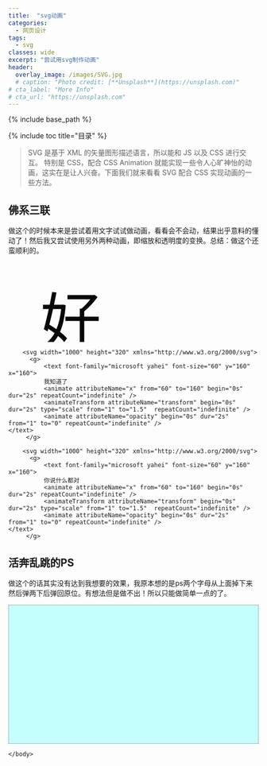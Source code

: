```yaml
---
title:  "svg动画"
categories: 
  - 网页设计
tags:
  - svg
classes: wide
excerpt: "尝试用svg制作动画"
header:
  overlay_image: /images/SVG.jpg
  # caption: "Photo credit: [**Unsplash**](https://unsplash.com)"
# cta_label: "More Info"
# cta_url: "https://unsplash.com"
---
```


{% include base_path %}

{% include toc title="目录" %}

>SVG 是基于 XML 的矢量图形描述语言，所以能和 JS 以及 CSS 进行交互。 特别是 CSS，配合 CSS Animation 就能实现一些令人心旷神怡的动画，这实在是让人兴奋。下面我们就来看看 SVG 配合 CSS 实现动画的一些方法。

## 佛系三联
做这个的时候本来是尝试着用文字试试做动画，看看会不会动，结果出乎意料的懂动了！然后我又尝试使用另外两种动画，即缩放和透明度的变换。总结：做这个还蛮顺利的。
<html>
	<head>
		<meta charset="UTF-8">
		<title></title>
	</head>
	<body>
		<svg width="1000" height="320" xmlns="http://www.w3.org/2000/svg">
          <g> 
              <text font-family="microsoft yahei" font-size="120" y="160" x="160">
    		  好
              <animate attributeName="x" from="60" to="160" begin="0s" dur="2s" repeatCount="indefinite" />
              <animateTransform attributeName="transform" begin="0s" dur="2s" type="scale" from="1" to="1.5"  repeatCount="indefinite" />
              <animate attributeName="opacity" begin="0s" dur="2s" from="1" to="0" repeatCount="indefinite" />
    </text>
         </g>
</svg>

 		<svg width="1000" height="320" xmlns="http://www.w3.org/2000/svg">
          <g> 
              <text font-family="microsoft yahei" font-size="60" y="160" x="160">
    		  我知道了
              <animate attributeName="x" from="60" to="160" begin="0s" dur="2s" repeatCount="indefinite" />
              <animateTransform attributeName="transform" begin="0s" dur="2s" type="scale" from="1" to="1.5"  repeatCount="indefinite" />
              <animate attributeName="opacity" begin="0s" dur="2s" from="1" to="0" repeatCount="indefinite" />
    </text>
         </g>
</svg>

		<svg width="1000" height="320" xmlns="http://www.w3.org/2000/svg">
          <g> 
              <text font-family="microsoft yahei" font-size="60" y="160" x="160">
    		  你说什么都对
              <animate attributeName="x" from="60" to="160" begin="0s" dur="2s" repeatCount="indefinite" />
              <animateTransform attributeName="transform" begin="0s" dur="2s" type="scale" from="1" to="1.5"  repeatCount="indefinite" />
              <animate attributeName="opacity" begin="0s" dur="2s" from="1" to="0" repeatCount="indefinite" />
    </text>
         </g>
</svg>
	</body>
</html>

## 活奔乱跳的PS
做这个的话其实没有达到我想要的效果，我原本想的是ps两个字母从上面掉下来然后弹两下后弹回原位。有想法但是做不出！所以只能做简单一点的了。
<html>
	<head>
		<meta charset="UTF-8">
		<title></title>
		<style>
		
		</style>
	</head>
	<body>
		
	<?xml version="1.0" standalone="no"?>
	<!DOCTYPE svg PUBLIC "-//W3C//DTD SVG 1.1//EN" "http://www.w3.org/Graphics/SVG/1.1/DTD/svg11.dtd">
	<svg t="1530888404261" class="icon" style="" viewBox="0 0 1024 1024" version="1.1" xmlns="http://www.w3.org/2000/svg" p-id="2380" xmlns:xlink="http://www.w3.org/1999/xlink" width="200" height="200">
		
		<defs><style type="text/css"></style></defs>
		
				<path id="bg" d="M892.1 288.6v612.2c0 15.2-12.3 27.4-27.4 27.4H230.5c-11.5 
				0-20.9-9.3-20.9-20.9V79.5c0-8.4 6.8-15.3 15.3-15.3h427.4c0.9 0 1.3 
				1 0.7 1.7-0.4 0.4-0.4 1 0.1 1.4l238.7 220.5c0.2 0.3 0.3 0.5 0.3 0.8z" 
				fill="#0B1C24" p-id="2381">
				<animateTransform 
		             attributeName="transform"
		             type="scale"
		             values="1;1.1;1"
		             keyTimes="0;0.5;1"
		             begin="0" dur="1.5s" repeatCount="indefinite"
		             fill="freeze"></animate>
				</path>
			
				<path id="line" d="M541.7 384.7h-466c-7.3 0-13.2-5.9-13.2-13.2v-178c0-7.3 
				5.9-13.2 13.2-13.2h466c7.3 0 13.2 5.9 13.2 13.2v178c0 7.3-5.9 13.2-13.2 
				13.2zM652.5 273.8V64.2l239.7 223.9H666.8c-7.9 0.1-14.3-6.4-14.3-14.3z" 
				fill="#4FC1FF" 
				p-id="2382">
				<animateTransform 
		             attributeName="transform"
		             type="scale"
		             values="1;1.1;1"
		             keyTimes="0;0.5;1"
		             begin="0" dur="1.5s" repeatCount="indefinite"
		             fill="freeze"></animate>
				</path>
				
				<path d="M214.1 294.2V321h-16.4v-76.9h26.5c19.1 0 
				28.7 8.1 28.7 24.3 0 7.9-2.9 14.2-8.7 18.9-5.8 4.8-13 7-21.7 6.8h-8.4z 
				m0-37.4v24.8h7.1c9.6 0 14.5-4.2 14.5-12.6 0-8.2-4.8-12.3-14.3-12.3h-7.3zM261 
				301.6c6.2 5.1 13.2 7.7 21.1 7.7 4.5 0 7.8-0.8 10.1-2.3 2.3-1.5 3.4-3.5 
				3.4-5.9 0-2.1-0.9-4.1-2.7-5.9-1.8-1.9-6.5-4.4-14.2-7.5-12-5.1-18-12.5-18-22.2 
				0-7.2 2.7-12.7 8.2-16.7 5.4-4 12.7-5.9 21.6-5.9 7.5 0 13.8 1 18.9 
				2.9v15.4c-5.2-3.5-11.2-5.3-18.1-5.3-4 0-7.3 0.7-9.7 2.2-2.4 1.5-3.6 
				3.5-3.6 5.9 0 2 0.8 3.8 2.5 5.5 1.7 1.7 5.7 3.9 12.3 6.8 7.6 3.3 12.9 
				6.7 15.8 10.4 2.9 3.6 4.3 8 4.3 13 0 7.4-2.6 13-7.8 16.9-5.2 3.9-12.7 
				5.8-22.3 5.8-8.8 0-16-1.4-21.7-4.3v-16.5zM325.7 321v-76.9h26.6c27.3 0 
				41 12.5 41 37.5 0 11.9-3.8 21.4-11.5 28.6-7.6 7.2-17.5 10.8-29.6 10.8h-26.5z 
				m16.4-63.5v50.1h8.9c7.8 0 13.9-2.3 18.3-7 4.4-4.6 6.7-10.9 
				6.7-18.8 0-7.6-2.3-13.6-7-17.9-4.6-4.3-10.7-6.4-18.1-6.4h-8.8z" 
				fill="" p-id="2383">
				<animate attributeName="opacity" begin="0s" dur="3s" values="1;0;1"
		             keyTimes="0;0.5;1" repeatCount="indefinite" />
				</path>
				
				<path id="ps" d="M449.2 677.6V759h-44.8V525.4h72.4c52.3 0 78.5 24.6 78.5 73.9 0 
					23.9-7.9 43.1-23.7 57.5-15.8 14.4-35.6 21.3-59.3 20.7h-23.1z m0-113.6v75.4h19.4c26.3 
					0 39.5-12.7 39.5-38.2 0-24.8-13-37.2-39.1-37.2h-19.8zM578.8 714.2c15 10.2 
					29.7 15.2 44.1 15.2 18.1 0 27.2-5.4 27.2-16.1 
					0-7.6-7.5-14-22.4-19.2-18.6-6.4-31.5-13.6-38.4-21.5-7-7.9-10.5-18.6-10.5-32 0-16.4 
					6-29.2 17.9-38.5 11.9-9.3 27.6-13.9 47-13.9 13.8 0 27 2.3 
					39.8 6.8v38.3c-11.7-7.6-24.5-11.5-38.6-11.5-7 0-12.6 1.4-16.8 
					4.1-4.3 2.8-6.4 6.4-6.4 10.9 0 7.6 6.3 13.8 19 18.5 13.6 5 
					23.8 9.6 30.6 13.7 6.8 4.1 12 9.6 15.6 16.3 3.6 6.7 5.4 14.5 
					5.4 23.4 0 17.2-6.2 30.5-18.6 40-12.4 9.5-29 14.3-49.7 14.3-16.3 
					0-31.4-2.9-45.2-8.6v-40.2z" fill="#4FC1FF" p-id="2384">
					<animateTransform 
		             attributeName="transform"
		             type="scale"
		             values="1;0.9;1"
		             keyTimes="0;0.5;1"
		             begin="0" dur="1.5s" repeatCount="indefinite"
		             fill="freeze"></animate>
			    </path>
		</svg>
	</body>
</html>


## 会闪的太阳
这个是我的svg动画的第一个作品，有点拙劣。不过能动就让我很开心啦！第一次制作动画，我学会了使用stroke-dasharray、stroke-dashoffset这两个属性，通过它们我们可以制作出有趣的线条动画。
			
<html>
	<head>
		<title></title>
		<style>
			
		svg {
			width: 50%;
			height: 50%;
		}
		line {
			stroke-dasharray: 50; 
			stroke-dashoffset: 1000; 
			animation: dash 10s linear both infinite; 
			} 
			@keyframes dash { 
				to { stroke-dashoffset: 0; 
				}
		}
		
		path {
			stroke-dasharray: 1000; 
			stroke-dashoffset: 1000; 
			animation: bash 10s linear both infinite; 
			} 
			@keyframes bash { 
				to { stroke-dashoffset: 0; 
				}
		}
		
		path.sunny {
			stroke-dasharray: 1000; 
			stroke-dashoffset: 1000; 
			animation: bash 50s linear both infinite; 
			} 
			@keyframes bash { 
				to { stroke-dashoffset: 0; 
				}
		}
			

		</style>
	</head>
	<body>
		<?xml version="1.0" encoding="utf-8"?>
		<!-- Generator: Adobe Illustrator 21.0.0, SVG Export Plug-In . SVG Version: 6.00 Build 0)  -->
		<svg version="1.1" id="图层_1" xmlns="http://www.w3.org/2000/svg" xmlns:xlink="http://www.w3.org/1999/xlink" x="0px" y="0px"
		 viewBox="0 0 128 128" style="enable-background:new 0 0 128 128;" xml:space="preserve">
			
			<style type="text/css">
				.st0{fill:#FFFFFF;stroke:#F7931E;stroke-miterlimit:10;}
				.st1{fill:none;stroke:#F7931E;stroke-miterlimit:10;}
				.st2{fill:none;stroke:#C1272D;stroke-miterlimit:10;}
			</style>
			
			<path class="st0" d="M82.6,53.7c0,12.3-9.9,22.2-22.2,22.2s-22.2-9.9-22.2-22.2s9.9-22.2,22.2-22.2c5.4,0,9.4,2,10.7,2.8
				C77.8,38,82.6,45.5,82.6,53.7z"/>
			<path class="st0" d="M69.9,33.6c-8.6-1.7-17.1,1.6-21.3,8.2c-5.8,9-2.4,22.6,6.9,27.1c6.7,3.3,17,2.1,21.4-5.2
				c5-8.2-0.1-20.2-8.1-22.9c-5.3-1.7-13.2,0.3-15.2,5.6c-1.5,3.8-0.1,9.8,3.8,11.1c3.4,1.1,8.4-1.6,8.7-5.3c0.2-2.9-2.6-5.1-2.9-5.3"
				/>
			<!--<line class="st1" stroke-linecap='round' x1="53" y1="16.9" x2="54.3" y2="26"/>-->
			<line class="st1" stroke-linecap='round' x1="54.3" y1="26" x2="53" y2="16.9"/>
			<line class="st1" stroke-linecap='round'  x1="68.6" y1="80.6" x2="71.1" y2="90.5"/>
			<line class="st1" stroke-linecap='round'  x1="73.9" y1="30.4" x2="80.1" y2="21.5"/>
			<line class="st1" stroke-linecap='round'   x1="51" y1="79.3" x2="47.2" y2="88.9"/>
			<line class="st1" stroke-linecap='round'  x1="51" y1="79.3" x2="47.2" y2="88.9"/>
			<line class="st1" stroke-linecap='round'   x1="86.4" y1="41.1" x2="97.5" y2="39.4"/>
			<line class="st1" stroke-linecap='round'   x1="37.6" y1="69.7" x2="27" y2="75.1"/>
			<!--<line class="st1" stroke-linecap='round'   x1="30.5" y1="24.4" x2="38.9" y2="33.2"/>-->
			<line class="st1" stroke-linecap='round'   x1="38.9" y1="33.2" x2="30.5" y2="24.4"/>
			<line class="st1" stroke-linecap='round'   x1="79.9" y1="71.3" x2="88.8" y2="81"/>
			<line class="st1" stroke-linecap='round'   x1="87.6" y1="58.2" x2="100.9" y2="58.9"/>
			<line class="st1" stroke-linecap='round'   x1="32.3" y1="51.4" x2="20.1" y2="50.9"/>
			<path class="st2 sunny" d="M42.1,99.6c-1.2,0.9-2.5,2-2.2,2.8c0.4,1.2,3.7,0.6,4.2,1.8c0.3,0.6-0.2,1.8-3.2,4.2"/>
			<path class="st2 sunny" d="M48.6,99.5c0,0.5,0,4.1,0.3,6.6c0,0.4,0.1,1,0.7,1.4c0.5,0.4,1.4,0.5,2,0.3c1.1-0.4,1.3-1.7,1.5-3.1
				c0.2-1.1,0.2-2.8-0.4-4.9"/>
			<path class="st2 sunny" d="M57.7,107.9c0.7-3,0.5-4.9,0.2-6.1c-0.1-0.3-0.3-0.8,0-1.3c0.6-0.8,2.6-0.7,3.6,0.1c1.3,1.1,1.1,4-0.8,7.1"/>
			<path class="st2 sunny" d="M67,107.1c-0.4-2.9-0.8-4.9-1.1-6.6c-0.1-0.6-0.3-1.4,0.2-1.8c0.6-0.6,2.2-0.1,3,0.5c2.5,1.8,1.3,7.1,1.2,7.5"
				/>
			<path class="st2 sunny" d="M74.6,99.2c0,4.1,0.9,6.9,2,7.1c0.7,0.1,1.9-0.7,2.5-1.6c0.1-0.1,0.3-0.4,0.5-0.8c0.2-0.4,0.4-1.2,0.3-2.4
				c-0.1-1.5-0.6-2.5-0.6-2.5c0,0,1.3,2.7,1.6,6.4c0.1,2,0.2,4.4-1.3,5.4c-1,0.7-2.2,0.5-2.9,0.4"/>
			</svg>
	</body>
</html>

## 乱飞的太阳
在这个动画中，我遇到了些困难————太阳没有按我给的路径飞！！！我确认过很多次，路径是没有错的，但是太阳就是瞎飞飞，可能它有自己的理想吧......
<html>
	<head>
		<meta charset="UTF-8">
		<title></title>
				<style>
			svg {
				width: 60%;
				height: 50%;
			}
		</style>
	</head>
	<body>
				<?xml version="1.0" encoding="utf-8"?>
<!-- Generator: Adobe Illustrator 21.0.0, SVG Export Plug-In . SVG Version: 6.00 Build 0)  -->
		<svg version="1.1" id="图层_1" xmlns="http://www.w3.org/2000/svg" xmlns:xlink="http://www.w3.org/1999/xlink" x="0px" y="0px"
				 viewBox="0 0 900 500" style="enable-background:new 0 0 900 500;" xml:space="preserve">
			<style type="text/css">
				.st0{fill:#C4FFFD;stroke:#000000;stroke-miterlimit:10;}
				.st1{fill:none;stroke:#000000;stroke-miterlimit:10;}
				.st2{fill:#FFE500;}
				.st3{fill:none;stroke:#000000;stroke-width:2;stroke-miterlimit:10;}
				.st4{fill:#FF7C16;}
				.st5{fill:#FF4006;}
			</style>
			<rect y="0" class="st0" width="900" height="500"/>
			<!--<path class="st1" id="line" d="M900,499c-51.6-229.2-261.1-385.1-483.2-369.4C217.1,143.8,44.9,294.2,0,499C0,331,0,163,0-5h900V499z"/>-->
			<g id="sun">
				<circle class="st2" cx="176.8" cy="221.7" r="60.5"/>
				<ellipse class="st2" cx="184.5" cy="133.1" rx="6.1" ry="18.4"/>
				<ellipse class="st2" cx="185" cy="309.3" rx="6.5" ry="16.7"/>
				<ellipse transform="matrix(0.839 -0.5441 0.5441 0.839 -115.6321 178.8174)" class="st2" cx="244.4" cy="284.8" rx="6.4" ry="15.1"/>
				<ellipse transform="matrix(4.710191e-02 -0.9989 0.9989 4.710191e-02 33.7314 478.818)" class="st2" cx="267.8" cy="221.7" rx="6.4" ry="15.4"/>
				<ellipse transform="matrix(4.710191e-02 -0.9989 0.9989 4.710191e-02 -134.4107 294.6794)" class="st2" cx="87.2" cy="217.8" rx="6.2" ry="17.2"/>
				<ellipse transform="matrix(0.839 -0.5441 0.5441 0.839 -63.7336 87.6642)" class="st2" cx="116.3" cy="151.5" rx="6.3" ry="16.9"/>
				<ellipse transform="matrix(0.6384 -0.7697 0.7697 0.6384 -38.4008 248.2698)" class="st2" cx="245" cy="165" rx="15.9" ry="6.4"/>
				<ellipse transform="matrix(0.6384 -0.7697 0.7697 0.6384 -179.4961 189.9759)" class="st2" cx="112.5" cy="286" rx="15.9" ry="6.4"/>
				<ellipse cx="154.8" cy="211" rx="4" ry="7"/>
				<path class="st1" d="M195,210"/>
			<g>
				<polyline class="st3" points="197.3,204 189.3,211 197.3,217.8 	"/>
			</g>
				<ellipse class="st4" cx="141.2" cy="229" rx="7.8" ry="4"/>
				<ellipse class="st4" cx="208.2" cy="229" rx="7.8" ry="4"/>
				<polygon class="st5" points="168.5,240 176.6,247 185.2,240 "/>
				<animatemotion id="sun" path="M900,499c-51.6-229.2-261.1-385.1-483.2-369.4C217.1,143.8,44.9,294.2,0,499C0,331,0,163,0-5h900V499z" begin="0s" dur="8s" rotate="auto" repeatCount="indefinite">
			</g>
		</svg>

	</body>
</html>


